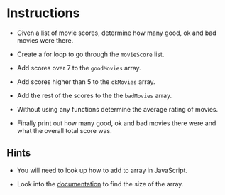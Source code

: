 # Instructions

* Given a list of movie scores, determine how many good, ok and bad movies were there.

* Create a for loop to go through the `movieScore` list.

* Add scores over 7 to the `goodMovies` array.

* Add scores higher than 5 to the `okMovies` array.

* Add the rest of the scores to the the `badMovies` array.

* Without using any functions determine the average rating of movies.

* Finally print out how many good, ok and bad movies there were and what the overall total score was.

## Hints

* You will need to look up how to add to array in JavaScript.

* Look into the [documentation](https://www.w3schools.com/jsref/jsref_length_array.asp) to find the size of the array.
